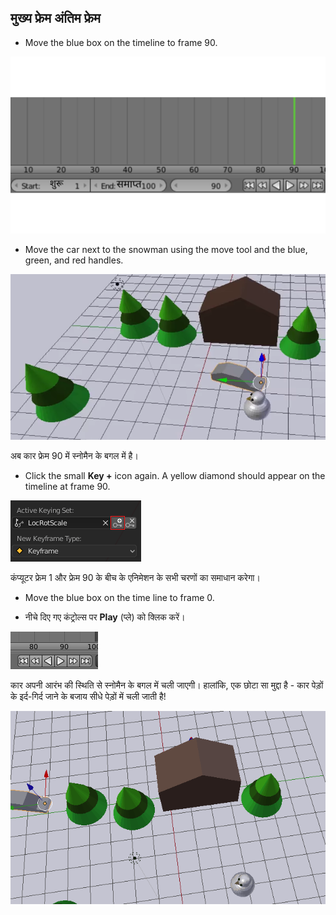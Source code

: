 ## मुख्य फ्रेम अंतिम फ्रेम

+ Move the blue box on the timeline to frame 90.

![फ्रेम 90](images/blender-frame-90.png)

+ Move the car next to the snowman using the move tool and the blue, green, and red handles.

![स्नोमैन के बगल में ले जाएँ](images/blender-car-nexto-snowman.png)

अब कार फ्रेम 90 में स्नोमैन के बगल में है।

+ Click the small **Key +** icon again. A yellow diamond should appear on the timeline at frame 90.

![छोटी कुंजी](images/blender-key-plus.png)

कंप्यूटर फ्रेम 1 और फ्रेम 90 के बीच के एनिमेशन के सभी चरणों का समाधान करेगा।

+ Move the blue box on the time line to frame 0.

+ नीचे दिए गए कंट्रोल्स पर **Play** (प्ले) को क्लिक करें।

![प्ले दबाएँ](images/blender-play.png)

कार अपनी आरंभ की स्थिति से स्नोमैन के बगल में चली जाएगी। हालांकि, एक छोटा सा मुद्दा है - कार पेड़ों के इर्द-गिर्द जाने के बजाय सीधे पेड़ों में चली जाती है!

![कार पेड़ों के बीच में से होकर निकलती है](images/drive-through-trees.gif)